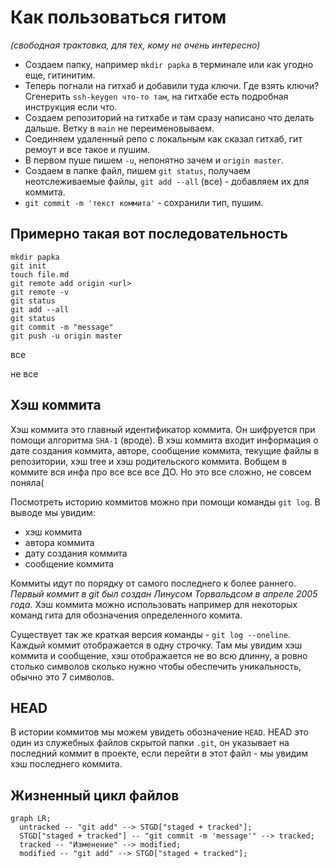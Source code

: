 # Как пользоваться гитом

*(свободная трактовка, для тех, кому не очень интересно)*

* Создаем папку, например `mkdir papka` в терминале или как угодно еще, гитинитим.
* Теперь погнали на гитхаб и добавили туда ключи. Где взять ключи? Сгенерить `ssh-keygen что-то там`, на гитхабе есть подробная инструкция если что.
* Создаем репозиторий на гитхабе и там сразу написано что делать дальше. Ветку в `main` не переименовываем.
* Соединяем удаленный репо с локальным как сказал гитхаб, гит ремоут и все такое и пушим.
* В первом пуше пишем `-u`, непонятно зачем и `origin master`.
* Создаем в папке файл, пишем `git status`, получаем неотслеживаемые файлы, `git add --all` (все) - добавляем их для коммита.
* `git commit -m 'текст коммита'` - сохранили тип, пушим.

## Примерно такая вот последовательность

```
mkdir papka
git init
touch file.md
git remote add origin <url>
git remote -v
git status
git add --all
git status
git commit -m "message"
git push -u origin master
```

все

не все

## Хэш коммита

Хэш коммита это главный идентификатор коммита. Он шифруется при помощи алгоритма `SHA-1` (вроде). В хэш коммита входит информация о дате создания коммита, авторе, сообщение коммита, текущие файлы в репозитории, хэш 
tree и хэш родительского коммита. Вобщем в коммите вся инфа про все все все ДО. Но это все сложно, не совсем поняла(

Посмотреть историю коммитов можно при помощи команды `git log`. В выводе мы увидим:

* хэш коммита
* автора коммита
* дату создания коммита
* сообщение коммита

Коммиты идут по порядку от самого последнего к более раннего. *Первый коммит в git был создан Линусом Торвальдсом в апреле 2005 года*. Хэш коммита можно использовать например для некоторых команд гита для обозначения 
определенного комита.

Существует так же краткая версия команды - `git log --oneline`. Каждый коммит отображается в одну строчку. Там мы увидим хэш коммита и сообщение, хэш отображается не во всю длинну, а ровно столько символов сколько 
нужно чтобы обеспечить уникальность, обычно это 7 символов.

## HEAD

В истории коммитов мы можем увидеть обозначение `HEAD`. HEAD это один из служебных файлов скрытой папки `.git`, он указывает на последний коммит в проекте, 
если перейти в этот файл - мы увидим хэш последнего коммита.

## Жизненный цикл файлов

```mermaid
graph LR;
  untracked -- "git add" --> STGD["staged + tracked"];
  STGD["staged + tracked"] -- "git commit -m 'message'" --> tracked;
  tracked -- "Изменение" --> modified;
  modified -- "git add" --> STGD["staged + tracked"];
```
